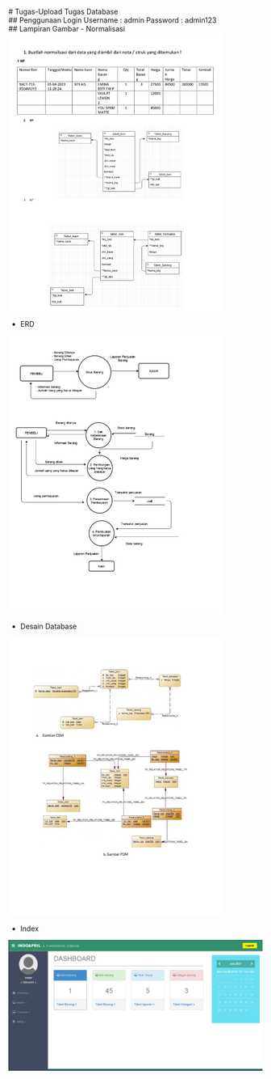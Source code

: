 

<br>
# Tugas-Upload
Tugas Database
<br>
## Penggunaan Login
Username : admin
Password : admin123
<br>
## Lampiran Gambar
- Normalisasi
<img src="/assets/img/pic/1.jpg" width="425" height="550">

- ERD  
<img src="/assets/img/pic/3.jpg" width="425" height="550">

- Desain Database
<img src="/assets/img/pic/4.jpg" width="425" height="550">

- Index
<img src="/assets/img/pic/Capture.png">
